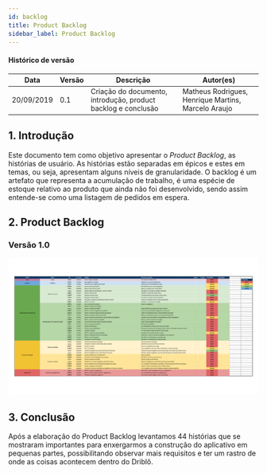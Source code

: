 ```yaml
---
id: backlog
title: Product Backlog
sidebar_label: Product Backlog
---
```


#### Histórico de versão

| Data       | Versão | Descrição                                                     | Autor(es)                                           |
| ---------- | ------ | ------------------------------------------------------------- | --------------------------------------------------- |
| 20/09/2019 | 0.1    | Criação do documento, introdução, product backlog e conclusão | Matheus Rodrigues, Henrique Martins, Marcelo Araujo |

## 1. Introdução

Este documento tem como objetivo apresentar o _Product Backlog_, as histórias de usuário. As histórias estão separadas em épicos e estes em temas, ou seja, apresentam alguns níveis de granularidade. O backlog é um artefato que representa a acumulação de trabalho, é uma espécie de estoque relativo ao produto que ainda não foi desenvolvido, sendo assim entende-se como uma listagem de pedidos em espera.

## 2. Product Backlog

### Versão 1.0

[![Backlog](assets/Backlog_Driblo.png)](assets/Backlog_Driblo.png)

## 3. Conclusão

Após a elaboração do Product Backlog levantamos 44 histórias que se mostraram importantes para enxergarmos a construção do aplicativo em pequenas partes, possibilitando observar mais requisitos e ter um rastro de onde as coisas acontecem dentro do Driblô.
